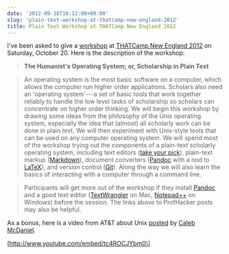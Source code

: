 ```yaml
---
date: '2012-09-18T16:12:00+00:00'
slug: 'plain-text-workshop-at-thatcamp-new-england-2012'
title: Plain Text Workshop at THATCamp New England 2012
---
```


I've been asked to give a [workshop](http://newengland2012.thatcamp.org/workshops/) at [THATCamp New England 2012](http://newengland2012.thatcamp.org/) on Saturday, October 20. Here is the description of the workshop:

> **The Humanist's Operating System; or, Scholarship in Plain Text**

> An operating system is the most basic software on a computer, which allows the computer run higher order applications. Scholars also need an 'operating system'---a set of basic tools that work together reliably to handle the low level tasks of scholarship so scholars can concentrate on higher order thinking. We will begin this workshop by drawing some ideas from the philosophy of the Unix operating system, especially the idea that (almost) all scholarly work can be done in plain text. We will then experiment with Unix-style tools that can be used on any computer operating system. We will spend most of the workshop trying out the components of a plain-text scholarly operating system, including text editors ([take your pick](http://chronicle.com/blogs/profhacker/writing-power-tools-text-editors/38940)), plain-text markup ([Markdown](http://chronicle.com/blogs/profhacker/markdown-the-syntax-you-probably-already-know/35295)), document converters ([Pandoc](http://chronicle.com/blogs/profhacker/pandoc-converts-all-your-text-documents/38700) with a nod to [LaTeX](http://chronicle.com/blogs/profhacker/getting-started-with-latex/23092)), and version control ([Git](http://chronicle.com/blogs/profhacker/a-gentle-introduction-to-version-control/23064)). Along the way we will also learn the basics of interacting with a computer through a command line.

> Participants will get more out of the workshop if they install [Pandoc](http://johnmacfarlane.net/pandoc/) and a good text editor ([TextWrangler](http://www.barebones.com/products/TextWrangler/) on Mac, [Notepad++](http://notepad-plus-plus.org/) on Windows) before the session. The links above to ProfHacker posts may also be helpful.

As a bonus, here is a video from AT&T about Unix [posted](http://clippings.tumblr.com/post/31161874236/at-t-archives-the-unix-operating-system-by) by [Caleb McDaniel](http://wcm1.web.rice.edu/).

\[http://www.youtube.com/embed/tc4ROCJYbm0\]
